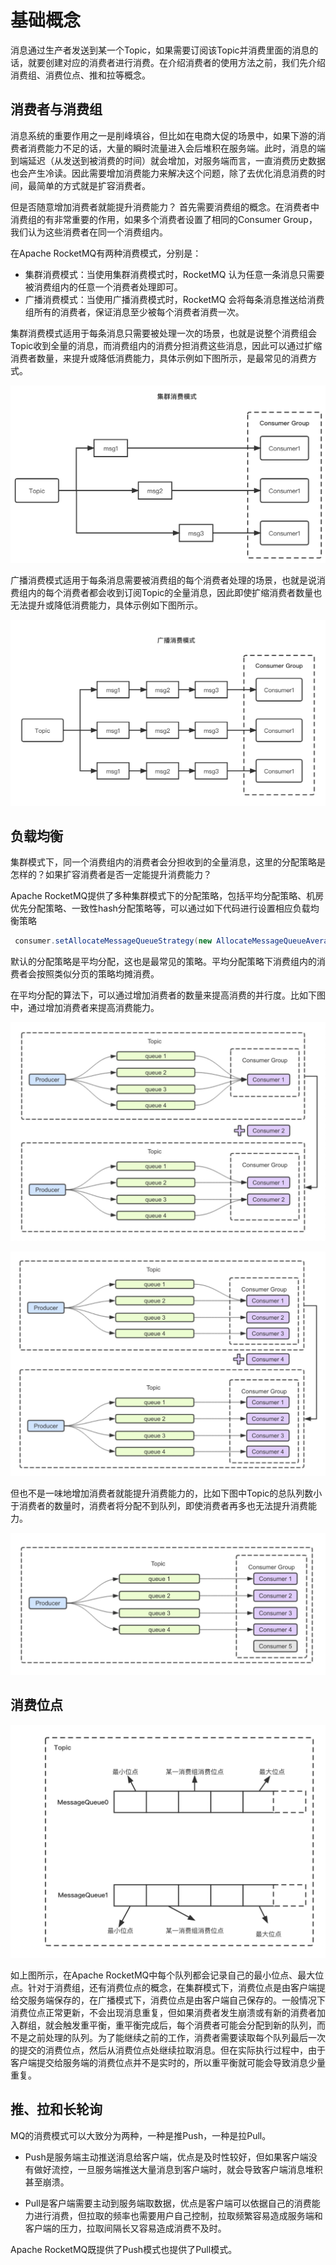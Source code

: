 # 基础概念

消息通过生产者发送到某一个Topic，如果需要订阅该Topic并消费里面的消息的话，就要创建对应的消费者进行消费。在介绍消费者的使用方法之前，我们先介绍消费组、消费位点、推和拉等概念。

## 消费者与消费组

消息系统的重要作用之一是削峰填谷，但比如在电商大促的场景中，如果下游的消费者消费能力不足的话，大量的瞬时流量进入会后堆积在服务端。此时，消息的端到端延迟（从发送到被消费的时间）就会增加，对服务端而言，一直消费历史数据也会产生冷读。因此需要增加消费能力来解决这个问题，除了去优化消息消费的时间，最简单的方式就是扩容消费者。

但是否随意增加消费者就能提升消费能力？ 首先需要消费组的概念。在消费者中消费组的有非常重要的作用，如果多个消费者设置了相同的Consumer Group，我们认为这些消费者在同一个消费组内。

在Apache RocketMQ有两种消费模式，分别是：

- 集群消费模式：当使用集群消费模式时，RocketMQ 认为任意一条消息只需要被消费组内的任意一个消费者处理即可。
- 广播消费模式：当使用广播消费模式时，RocketMQ 会将每条消息推送给消费组所有的消费者，保证消息至少被每个消费者消费一次。

集群消费模式适用于每条消息只需要被处理一次的场景，也就是说整个消费组会Topic收到全量的消息，而消费组内的消费分担消费这些消息，因此可以通过扩缩消费者数量，来提升或降低消费能力，具体示例如下图所示，是最常见的消费方式。

![集群消费模式](../picture/集群消费模式.png)

广播消费模式适用于每条消息需要被消费组的每个消费者处理的场景，也就是说消费组内的每个消费者都会收到订阅Topic的全量消息，因此即使扩缩消费者数量也无法提升或降低消费能力，具体示例如下图所示。

![广播消费模式](../picture/广播消费模式.png)

## 负载均衡

集群模式下，同一个消费组内的消费者会分担收到的全量消息，这里的分配策略是怎样的？如果扩容消费者是否一定能提升消费能力？

Apache RocketMQ提供了多种集群模式下的分配策略，包括平均分配策略、机房优先分配策略、一致性hash分配策略等，可以通过如下代码进行设置相应负载均衡策略

```java
 consumer.setAllocateMessageQueueStrategy(new AllocateMessageQueueAveragely());
```

默认的分配策略是平均分配，这也是最常见的策略。平均分配策略下消费组内的消费者会按照类似分页的策略均摊消费。

在平均分配的算法下，可以通过增加消费者的数量来提高消费的并行度。比如下图中，通过增加消费者来提高消费能力。

![消费者扩容1](../picture/消费者扩容1.jpg)

![消费者扩容2](../picture/消费者扩容2.jpg)

但也不是一味地增加消费者就能提升消费能力的，比如下图中Topic的总队列数小于消费者的数量时，消费者将分配不到队列，即使消费者再多也无法提升消费能力。

![消费者扩容3](../picture/消费者扩容3.jpg)

## 消费位点

![消费位点](../picture/消费位点.png)

如上图所示，在Apache RocketMQ中每个队列都会记录自己的最小位点、最大位点。针对于消费组，还有消费位点的概念，在集群模式下，消费位点是由客户端提给交服务端保存的，在广播模式下，消费位点是由客户端自己保存的。一般情况下消费位点正常更新，不会出现消息重复，但如果消费者发生崩溃或有新的消费者加入群组，就会触发重平衡，重平衡完成后，每个消费者可能会分配到新的队列，而不是之前处理的队列。为了能继续之前的工作，消费者需要读取每个队列最后一次的提交的消费位点，然后从消费位点处继续拉取消息。但在实际执行过程中，由于客户端提交给服务端的消费位点并不是实时的，所以重平衡就可能会导致消息少量重复。

## 推、拉和长轮询

MQ的消费模式可以大致分为两种，一种是推Push，一种是拉Pull。

- Push是服务端主动推送消息给客户端，优点是及时性较好，但如果客户端没有做好流控，一旦服务端推送大量消息到客户端时，就会导致客户端消息堆积甚至崩溃。

- Pull是客户端需要主动到服务端取数据，优点是客户端可以依据自己的消费能力进行消费，但拉取的频率也需要用户自己控制，拉取频繁容易造成服务端和客户端的压力，拉取间隔长又容易造成消费不及时。

Apache RocketMQ既提供了Push模式也提供了Pull模式。